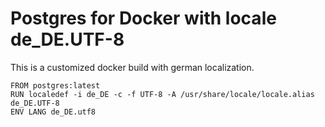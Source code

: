 # Postgres for Docker with locale de_DE.UTF-8

This is a customized docker build with german localization.

```
FROM postgres:latest
RUN localedef -i de_DE -c -f UTF-8 -A /usr/share/locale/locale.alias de_DE.UTF-8
ENV LANG de_DE.utf8
```